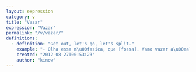 ```yaml
---
layout: expression
category: v
title: "Vazar"
expression: "Vazar"
permalink: "/v/vazar/"
definitions:
  - definition: "Get out, let's go, let's split."
    example: "- Olha essa m\u00fasica, que [fossa]. Vamo vazar a\u00ea?"
    created: "2012-08-27T00:53:23"
    author: "kinow"
---
```

